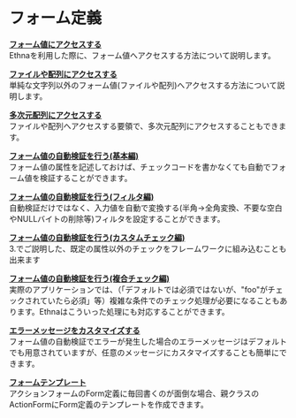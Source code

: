# フォーム定義
**[フォーム値にアクセスする](ethna-document-dev_guide-form-overview.html "ethna-document-dev\_guide-form-overview (1240d)")**  
Ethnaを利用した際に、フォーム値へアクセスする方法について説明します。

**[ファイルや配列にアクセスする](ethna-document-dev_guide-form-type.html "ethna-document-dev\_guide-form-type (1006d)")**  
単純な文字列以外のフォーム値(ファイルや配列)へアクセスする方法について説明します。

**[多次元配列にアクセスする](ethna-document-dev_guide-form-multiarray.html "ethna-document-dev\_guide-form-multiarray (737d)")**  
ファイルや配列へアクセスする要領で、多次元配列にアクセスすることもできます。

**[フォーム値の自動検証を行う(基本編)](ethna-document-dev_guide-form-validate.html "ethna-document-dev\_guide-form-validate (737d)")**  
フォーム値の属性を記述しておけば、チェックコードを書かなくても自動でフォーム値を検証することができます。

**[フォーム値の自動検証を行う(フィルタ編)](ethna-document-dev_guide-form-filter.html "ethna-document-dev\_guide-form-filter (619d)")**  
自動検証だけではなく、入力値を自動で変換する(半角→全角変換、不要な空白やNULLバイトの削除等)フィルタを設定することができます。

**[フォーム値の自動検証を行う(カスタムチェック編)](ethna-document-dev_guide-form-customvalidate.html "ethna-document-dev\_guide-form-customvalidate (1120d)")**  
3.でご説明した、既定の属性以外のチェックをフレームワークに組み込むことも出来ます

**[フォーム値の自動検証を行う(複合チェック編)](ethna-document-dev_guide-form-complexvalidate.html "ethna-document-dev\_guide-form-complexvalidate (1240d)")**  
実際のアプリケーションでは、（「デフォルトでは必須ではないが、"foo"がチェックされていたら必須」等）複雑な条件でのチェック処理が必要になることもあります。Ethnaはこういった処理にも対応することができます。

**[エラーメッセージをカスタマイズする](ethna-document-dev_guide-form-message.html "ethna-document-dev\_guide-form-message (619d)")**  
フォーム値の自動検証でエラーが発生した場合のエラーメッセージはデフォルトでも用意されていますが、任意のメッセージにカスタマイズすることも簡単にできます。

**[フォームテンプレート](ethna-document-dev_guide-form_template.html "ethna-document-dev\_guide-form\_template (737d)")**  
アクションフォームのForm定義に毎回書くのが面倒な場合、親クラスのActionFormにForm定義のテンプレートを作成できます。

